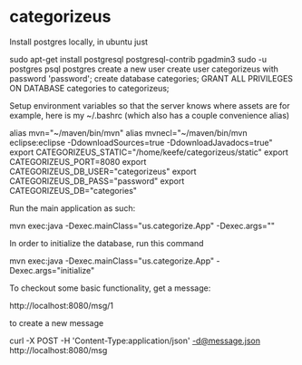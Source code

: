 # categorizeus


Install postgres locally, in ubuntu just

 sudo apt-get install postgresql postgresql-contrib pgadmin3
sudo -u postgres psql postgres
create a new user
create user categorizeus with password 'password';
create database categories;
GRANT ALL PRIVILEGES ON DATABASE categories to categorizeus;

Setup environment variables so that the server knows where assets are
for example, here is my ~/.bashrc (which also has a couple convenience alias)

alias mvn="~/maven/bin/mvn"
alias mvnecl="~/maven/bin/mvn eclipse:eclipse -DdownloadSources=true -DdownloadJavadocs=true"
export CATEGORIZEUS_STATIC="/home/keefe/categorizeus/static"
export CATEGORIZEUS_PORT=8080
export CATEGORIZEUS_DB_USER="categorizeus"
export CATEGORIZEUS_DB_PASS="password"
export CATEGORIZEUS_DB="categories"


Run the main application as such:

 mvn exec:java -Dexec.mainClass="us.categorize.App" -Dexec.args=""

In order to initialize the database, run this command

 mvn exec:java -Dexec.mainClass="us.categorize.App" -Dexec.args="initialize"


To checkout some basic functionality, get a message:

http://localhost:8080/msg/1

to create a new message


 curl -X POST -H 'Content-Type:application/json' -d@message.json http://localhost:8080/msg
